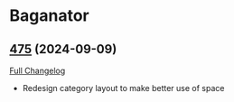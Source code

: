 # Baganator

## [475](https://github.com/Baganator/Baganator/tree/475) (2024-09-09)
[Full Changelog](https://github.com/Baganator/Baganator/compare/474...475) 

- Redesign category layout to make better use of space  
